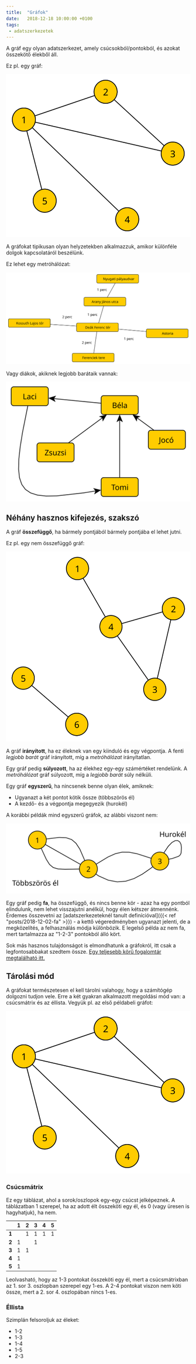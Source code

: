 ```yaml
---
title:  "Gráfok"
date:   2018-12-18 10:00:00 +0100
tags:
 - adatszerkezetek
---
```


A gráf egy olyan adatszerkezet, amely csúcsokból/pontokból, és azokat összekötő élekből áll.

Ez pl. egy gráf:

![Gráf](/assets/img/graf-pelda.svg)

A gráfokat tipikusan olyan helyzetekben alkalmazzuk, amikor különféle dolgok kapcsolatáról beszélünk.

Ez lehet egy metróhálózat:

![Gráf metró](/assets/img/graf-metro.svg)

Vagy diákok, akiknek legjobb barátaik vannak:

![Gráf legjobb barátok](/assets/img/graf-barat.svg)

## Néhány hasznos kifejezés, szakszó

A gráf **összefüggő**, ha bármely pontjából bármely pontjába el lehet jutni.

Ez pl. egy nem összefüggő gráf:

![Nem összefüggő gráf](/assets/img/graf-osszefuggetlen.svg)

A gráf **irányított**, ha ez éleknek van egy kiinduló és egy végpontja. A fenti _legjobb barát_ gráf irányított, míg a _metróhálózat_ irányítatlan.

Egy gráf pedig **súlyozott**, ha az élekhez egy-egy számértéket rendelünk. A _metróhálózat_ gráf súlyozott, míg a _legjobb barát_ súly nélküli.

Egy gráf **egyszerű**, ha nincsenek benne olyan élek, amiknek:

* Ugyanazt a két pontot kötik össze (többszörös él)
* A kezdő- és a végpontja megegyezik (hurokél)

A korábbi példák mind egyszerű gráfok, az alábbi viszont nem:

![Nem egyszeru gráf](/assets/img/graf-nemegyszeru.svg)

Egy gráf pedig **fa**, ha összefüggő, és nincs benne kör - azaz ha egy pontból elindulunk, nem lehet visszajutni anélkül, hogy élen kétszer átmennénk. Érdemes összevetni az [adatszerkezeteknél tanult definícióval]({{< ref "posts/2018-12-02-fa" >}}) - a kettő végeredményben ugyanazt jelenti, de a megközelítés, a felhasználás módja különbözik. E legelső példa az nem fa, mert tartalmazza az "1-2-3" pontokból álló kört.

Sok más hasznos tulajdonságot is elmondhatunk a gráfokról, itt csak a legfontosabbakat szedtem össze. [Egy teljesebb körű fogalomtár megtalálható itt.](https://hu.wikipedia.org/wiki/Gr%C3%A1felm%C3%A9leti_fogalomt%C3%A1r)

## Tárolási mód

A gráfokat természetesen el kell tárolni valahogy, hogy a számítógép dolgozni tudjon vele. Erre a két gyakran alkalmazott megoldási mód van: a csúcsmátrix és az éllista. Vegyük pl. az első példabeli gráfot:

![Gráf](/assets/img/graf-pelda.svg)

### Csúcsmátrix

Ez egy táblázat, ahol a sorok/oszlopok egy-egy csúcst jelképeznek. A táblázatban 1 szerepel, ha az adott élt összeköti egy él, és 0 (vagy üresen is hagyhatjuk), ha nem.

|       | 1 | 2 | 3 | 4 | 5 |
|:-----:|:-:|:-:|:-:|:-:|:-:|
| **1** |   | 1 | 1 | 1 | 1 |
| **2** | 1 |   | 1 |   |   |
| **3** | 1 | 1 |   |   |   |
| **4** | 1 |   |   |   |   |
| **5** | 1 |   |   |   |   |

Leolvasható, hogy az 1-3 pontokat összeköti egy él, mert a csúcsmátrixban az 1. sor 3. oszlopban szerepel egy 1-es. A 2-4 pontokat viszon nem köti össze, mert a 2. sor 4. oszlopában nincs 1-es.

### Éllista

Szimplán felsoroljuk az éleket:

* 1-2
* 1-3
* 1-4
* 1-5
* 2-3
